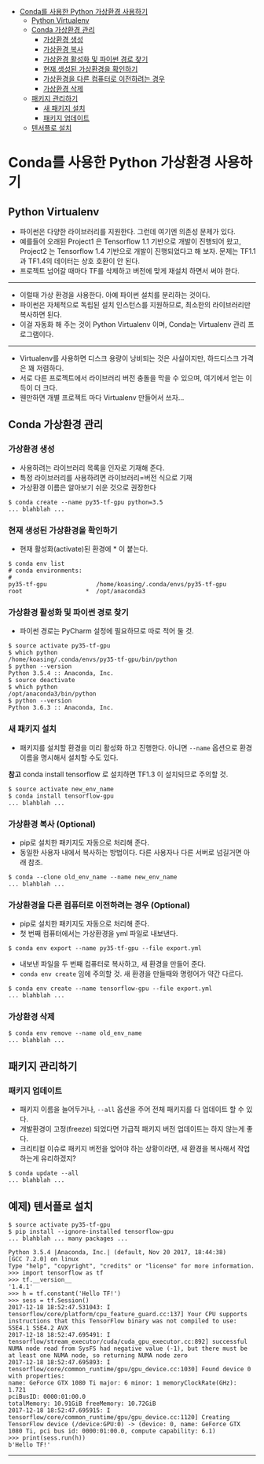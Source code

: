 - [Conda를 사용한 Python 가상환경 사용하기](#conda%EB%A5%BC-%EC%82%AC%EC%9A%A9%ED%95%9C-python-%EA%B0%80%EC%83%81%ED%99%98%EA%B2%BD-%EC%82%AC%EC%9A%A9%ED%95%98%EA%B8%B0)
    - [Python Virtualenv](#python-virtualenv)
    - [Conda 가상환경 관리](#conda-%EA%B0%80%EC%83%81%ED%99%98%EA%B2%BD-%EA%B4%80%EB%A6%AC)
        - [가상환경 생성](#%EA%B0%80%EC%83%81%ED%99%98%EA%B2%BD-%EC%83%9D%EC%84%B1)
        - [가상환경 복사](#%EA%B0%80%EC%83%81%ED%99%98%EA%B2%BD-%EB%B3%B5%EC%82%AC)
        - [가상환경 활성화 및 파이썬 경로 찾기](#%EA%B0%80%EC%83%81%ED%99%98%EA%B2%BD-%ED%99%9C%EC%84%B1%ED%99%94-%EB%B0%8F-%ED%8C%8C%EC%9D%B4%EC%8D%AC-%EA%B2%BD%EB%A1%9C-%EC%B0%BE%EA%B8%B0)
        - [현재 생성된 가상환경을 확인하기](#%ED%98%84%EC%9E%AC-%EC%83%9D%EC%84%B1%EB%90%9C-%EA%B0%80%EC%83%81%ED%99%98%EA%B2%BD%EC%9D%84-%ED%99%95%EC%9D%B8%ED%95%98%EA%B8%B0)
        - [가상환경을 다른 컴퓨터로 이전하려는 경우](#%EA%B0%80%EC%83%81%ED%99%98%EA%B2%BD%EC%9D%84-%EB%8B%A4%EB%A5%B8-%EC%BB%B4%ED%93%A8%ED%84%B0%EB%A1%9C-%EC%9D%B4%EC%A0%84%ED%95%98%EB%A0%A4%EB%8A%94-%EA%B2%BD%EC%9A%B0)
        - [가상환경 삭제](#%EA%B0%80%EC%83%81%ED%99%98%EA%B2%BD-%EC%82%AD%EC%A0%9C)
    - [패키지 관리하기](#%ED%8C%A8%ED%82%A4%EC%A7%80-%EA%B4%80%EB%A6%AC%ED%95%98%EA%B8%B0)
        - [새 패키지 설치](#%EC%83%88-%ED%8C%A8%ED%82%A4%EC%A7%80-%EC%84%A4%EC%B9%98)
        - [패키지 업데이트](#%ED%8C%A8%ED%82%A4%EC%A7%80-%EC%97%85%EB%8D%B0%EC%9D%B4%ED%8A%B8)
    - [텐서플로 설치](#%ED%85%90%EC%84%9C%ED%94%8C%EB%A1%9C-%EC%84%A4%EC%B9%98)

Conda를 사용한 Python 가상환경 사용하기
=======================================

Python Virtualenv
-----------------

- 파이썬은 다양한 라이브러리를 지원한다. 그런데 여기엔 의존성 문제가 있다.
- 예를들어 오래된 Project1 은 Tensorflow 1.1 기반으로 개발이 진행되어 왔고,
  Project2 는 Tensorflow 1.4 기반으로 개발이 진행되었다고 해 보자.
  문제는 TF1.1과 TF1.4의 데이터는 상호 호환이 안 된다.
- 프로젝트 넘어갈 때마다 TF를 삭제하고 버전에 맞게 재설치 하면서 써야 한다.

---

- 이럴때 가상 환경을 사용한다. 아예 파이썬 설치를 분리하는 것이다.
- 파이썬은 자체적으로 독립된 설치 인스턴스를 지원하므로, 최소한의 라이브러리만 복사하면 된다.
- 이걸 자동화 해 주는 것이 Python Virtualenv 이며, Conda는 Virtualenv 관리 프로그램이다.

---

- Virtualenv를 사용하면 디스크 용량이 낭비되는 것은 사실이지만, 하드디스크 가격은 꽤 저렴하다.
- 서로 다른 프로젝트에서 라이브러리 버전 충돌을 막을 수 있으며, 여기에서 얻는 이득이 더 크다.
- 웬만하면 개별 프로젝트 마다 Virtualenv 만들어서 쓰자...

Conda 가상환경 관리
-------------------

### 가상환경 생성

- 사용하려는 라이브러리 목록을 인자로 기재해 준다.
- 특정 라이브러리를 사용하려면 라이브러리=버전 식으로 기재
- 가상환경 이름은 알아보기 쉬운 것으로 권장한다

```console
$ conda create --name py35-tf-gpu python=3.5
... blahblah ...
```


### 현재 생성된 가상환경을 확인하기

- 현재 활성화(activate)된 환경에 * 이 붙는다.

```console
$ conda env list
# conda environments:
#
py35-tf-gpu              /home/koasing/.conda/envs/py35-tf-gpu
root                  *  /opt/anaconda3
```

### 가상환경 활성화 및 파이썬 경로 찾기

- 파이썬 경로는 PyCharm 설정에 필요하므로 따로 적어 둘 것.

```console
$ source activate py35-tf-gpu
$ which python
/home/koasing/.conda/envs/py35-tf-gpu/bin/python
$ python --version
Python 3.5.4 :: Anaconda, Inc.
$ source deactivate
$ which python
/opt/anaconda3/bin/python
$ python --version
Python 3.6.3 :: Anaconda, Inc.
```

### 새 패키지 설치

- 패키지를 설치할 환경을 미리 활성화 하고 진행한다.
  아니면 `--name` 옵션으로 환경 이름을 명시해서 설치할 수도 있다.

**참고** conda install tensorflow 로 설치하면 TF1.3 이 설치되므로 주의할 것.

```console
$ source activate new_env_name
$ conda install tensorflow-gpu
... blahblah ...
```

### 가상환경 복사 (Optional)

- pip로 설치한 패키지도 자동으로 처리해 준다.
- 동일한 사용자 내에서 복사하는 방법이다. 다른 사용자나 다른 서버로 넘길거면 아래 참조.

```console
$ conda --clone old_env_name --name new_env_name
... blahblah ...
```


### 가상환경을 다른 컴퓨터로 이전하려는 경우 (Optional)

- pip로 설치한 패키지도 자동으로 처리해 준다.
- 첫 번째 컴퓨터에서는 가상환경을 yml 파일로 내보낸다.

```console
$ conda env export --name py35-tf-gpu --file export.yml
```

- 내보낸 파일을 두 번째 컴퓨터로 복사하고, 새 환경을 만들어 준다.
- `conda env create` 임에 주의할 것. 새 환경을 만들때와 명령어가 약간 다르다.

```console
$ conda env create --name tensorflow-gpu --file export.yml
... blahblah ...
```

### 가상환경 삭제

```console
$ conda env remove --name old_env_name
... blahblah ...
```

패키지 관리하기
---------------


### 패키지 업데이트

- 패키지 이름을 늘어두거나, `--all` 옵션을 주어 전체 패키지를 다 업데이트 할 수 있다.
- 개발환경이 고정(freeze) 되었다면 가급적 패키지 버전 업데이트는 하지 않는게 좋다.
- 크리티컬 이슈로 패키지 버전을 엎어야 하는 상황이라면, 새 환경을 복사해서 작업하는게 유리하겠지?

```console
$ conda update --all
... blahblah ...
```

예제) 텐서플로 설치
-------------

```console
$ source activate py35-tf-gpu
$ pip install --ignore-installed tensorflow-gpu
... blahblah ... many packages ...
```

```pycon
Python 3.5.4 |Anaconda, Inc.| (default, Nov 20 2017, 18:44:38)
[GCC 7.2.0] on linux
Type "help", "copyright", "credits" or "license" for more information.
>>> import tensorflow as tf
>>> tf.__version__
'1.4.1'
>>> h = tf.constant('Hello TF!')
>>> sess = tf.Session()
2017-12-18 18:52:47.531043: I tensorflow/core/platform/cpu_feature_guard.cc:137] Your CPU supports instructions that this TensorFlow binary was not compiled to use: SSE4.1 SSE4.2 AVX
2017-12-18 18:52:47.695491: I tensorflow/stream_executor/cuda/cuda_gpu_executor.cc:892] successful NUMA node read from SysFS had negative value (-1), but there must be at least one NUMA node, so returning NUMA node zero
2017-12-18 18:52:47.695893: I tensorflow/core/common_runtime/gpu/gpu_device.cc:1030] Found device 0 with properties:
name: GeForce GTX 1080 Ti major: 6 minor: 1 memoryClockRate(GHz): 1.721
pciBusID: 0000:01:00.0
totalMemory: 10.91GiB freeMemory: 10.72GiB
2017-12-18 18:52:47.695915: I tensorflow/core/common_runtime/gpu/gpu_device.cc:1120] Creating TensorFlow device (/device:GPU:0) -> (device: 0, name: GeForce GTX 1080 Ti, pci bus id: 0000:01:00.0, compute capability: 6.1)
>>> print(sess.run(h))
b'Hello TF!'
```

-----
